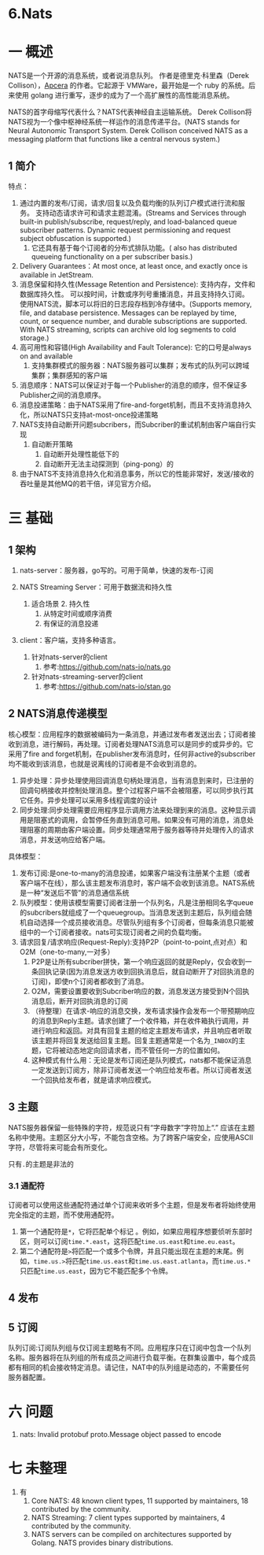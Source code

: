 # 6.Nats

# 一 概述
NATS是一个开源的消息系统，或者说消息队列。 作者是德里克·科里森（Derek Collison），[Apcera](https://www.apcera.com/) 的作者。它起源于 VMWare，最开始是一个 ruby 的系统。后来使用 golang 进行重写，逐步的成为了一个高扩展性的高性能消息系统。

NATS的首字母缩写代表什么？NATS代表神经自主运输系统。 Derek Collison将NATS视为一个像中枢神经系统一样运作的消息传递平台。(NATS stands for Neural Autonomic Transport System. Derek Collison conceived NATS as a messaging platform that functions like a central nervous system.)
## 1 简介
特点：
1. 通过内置的发布/订阅，请求/回复以及负载均衡的队列订户模式进行流和服务。 支持动态请求许可和请求主题混淆。(Streams and Services through built-in publish/subscribe, request/reply, and load-balanced queue subscriber patterns. Dynamic request permissioning and request subject obfuscation is supported.)
    1. 它还具有基于每个订阅者的分布式排队功能。( also has distributed queueing functionality on a per subscriber basis.)
2. Delivery Guarantees：At most once, at least once, and exactly once is available in JetStream.
3. 消息保留和持久性(Message Retention and Persistence): 支持内存，文件和数据库持久性。 可以按时间，计数或序列号重播消息，并且支持持久订阅。 使用NATS流，脚本可以将旧的日志段存档到冷存储中。(Supports memory, file, and database persistence. Messages can be replayed by time, count, or sequence number, and durable subscriptions are supported. With NATS streaming, scripts can archive old log segments to cold storage.)
4. 高可用性和容错(High Availability and Fault Tolerance): 它的口号是always on and available
    1. 支持集群模式的服务器：NATS服务器可以集群；发布式的队列可以跨域集群；集群感知的客户端
5. 消息顺序：NATS可以保证对于每一个Publisher的消息的顺序，但不保证多Publisher之间的消息顺序。
6. 消息投递策略：由于NATS采用了fire-and-forget机制，而且不支持消息持久化，所以NATS只支持at-most-once投递策略
7. NATS支持自动断开问题subcribers，而Subcriber的重试机制由客户端自行实现
    1. 自动断开策略
        1. 自动断开处理性能低下的
        2. 自动断开无法主动探测到（ping-pong）的
8. 由于NATS不支持消息持久化和消息事务，所以它的性能非常好，发送/接收的吞吐量是其他MQ的若干倍，详见官方介绍。

# 三 基础
## 1 架构
1. nats-server：服务器，go写的。可用于简单，快速的发布-订阅
2. NATS Streaming Server：可用于数据流和持久性
    1. 适合场景
        2. 持久性
        1. 从特定时间或顺序消费
        3. 有保证的消息投递

3. client：客户端，支持多种语言。
    1. 针对nats-server的client
        1. 参考:https://github.com/nats-io/nats.go
    1. 针对nats-streaming-server的client   
        1. 参考:https://github.com/nats-io/stan.go

## 2 NATS消息传递模型
核心模型：应用程序的数据被编码为一条消息，并通过发布者发送出去；订阅者接收到消息，进行解码，再处理。订阅者处理NATS消息可以是同步的或异步的。它采用了fire and forget机制，在publisher发布消息时，任何非active的subscriber均不能收到该消息，也就是说离线的订阅者是不会收到消息的。
1. 异步处理：异步处理使用回调消息句柄处理消息，当有消息到来时，已注册的回调句柄接收并控制处理消息。整个过程客户端不会被阻塞，可以同步执行其它任务。异步处理可以采用多线程调度的设计
2. 同步处理:同步处理需要应用程序显示调用方法来处理到来的消息。这种显示调用是阻塞式的调用，会暂停任务直到消息可用。如果没有可用的消息，消息处理阻塞的周期由客户端设置。同步处理通常用于服务器等待并处理传入的请求消息，并发送响应给客户端。

具体模型：
1. 发布订阅:是one-to-many的消息投递，如果客户端没有注册某个主题（或者客户端不在线），那么该主题发布消息时，客户端不会收到该消息。NATS系统是一种“发送后不管”的消息通信系统
2. 队列模型：使用该模型需要订阅者注册一个队列名，凡是注册相同名字queue的subcribers就组成了一个queuegroup。当消息发送到主题后，队列组会随机自动选择一个成员接收消息。尽管队列组有多个订阅者，但每条消息只能被组中的一个订阅者接收。nats可实现订阅者之间的负载均衡。
3. 请求回复/请求响应(Request-Reply):支持P2P（point-to-point,点对点）和O2M（one-to-many,一对多）
    1. P2P是让所有subcriber拼快，第一个响应返回的就是Reply，仅会收到一条回执记录(因为消息发送方收到回执消息后，就自动断开了对回执消息的订阅)，即使n个订阅者都收到了消息。
    2. O2M，需要设置要收到Subcriber响应的数，消息发送方接受到N个回执消息后，断开对回执消息的订阅
    3. （待整理）在请求-响应的消息交换，发布请求操作会发布一个带预期响应的消息到Reply主题。请求创建了一个收件箱，并在收件箱执行调用，并进行响应和返回。对具有回复主题的给定主题发布请求，并且响应者听取该主题并将回复发送给回复主题。回复主题通常是一个名为`_INBOX`的主题，它将被动态地定向回请求者，而不管任何一方的位置如何。
    4. 这种模式有什么用：无论是发布订阅还是队列模式，nats都不能保证消息一定发送到订阅方，除非订阅者发送一个响应给发布者。所以订阅者发送一个回执给发布者，就是请求响应模式。

## 3 主题
NATS服务器保留一些特殊的字符，规范说只有“字母数字”字符加上“.” 应该在主题名称中使用。主题区分大小写，不能包含空格。为了跨客户端安全，应使用ASCII字符，尽管将来可能会有所变化。

只有`.`的主题是非法的

### 3.1 通配符
订阅者可以使用这些通配符通过单个订阅来收听多个主题，但是发布者将始终使用完全指定的主题，而不使用通配符。

1. 第一个通配符是`*`，它将匹配单个标记 。例如，如果应用程序想要侦听东部时区，则可以订阅`time.*.east`，这将匹配`time.us.east`和`time.eu.east`。
2. 第二个通配符是`>`将匹配一个或多个令牌，并且只能出现在主题的末尾。例如，`time.us.>`将匹配`time.us.east`和`time.us.east.atlanta`，而`time.us.*`只匹配`time.us.east`，因为它不能匹配多个令牌。

## 4 发布

## 5 订阅
队列订阅:订阅队列组与仅订阅主题略有不同。应用程序只在订阅中包含一个队列名称。服务器将在队列组的所有成员之间进行负载平衡。在群集设置中，每个成员都有相同的机会接收特定消息。请记住，NAT中的队列组是动态的，不需要任何服务器配置。

# 六 问题
1. nats: Invalid protobuf proto.Message object passed to encode

# 七 未整理
1. 有
    1. Core NATS: 48 known client types, 11 supported by maintainers, 18 contributed by the community.
    2. NATS Streaming: 7 client types supported by maintainers, 4 contributed by the community. 
    3. NATS servers can be compiled on architectures supported by Golang. NATS provides binary distributions.